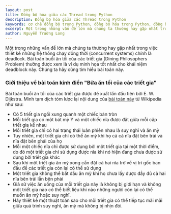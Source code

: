 ```yaml
---
layout: post
title: Đồng bộ hóa giữa các Thread trong Python
description: Đồng bộ hóa giữa các Thread trong Python
keywords: cơ chế đồng bộ trong Python, đồng bộ hóa trong Python, đồng bộ hóa thread, synchronization, đồng bộ trong Python, ngôn ngữ lập trình Python, đồng bộ các luồng trong Python
excerpt: Một trong những vấn đề lớn mà chúng ta thường hay gặp nhất trong việc thiết kế những hệ thống chạy đồng thời (concurrent systems) chính là deadlock. Bài toán buổi ăn tối của các triết gia (Dining Philosophers Problem) thường được xem là ví dụ minh họa tốt nhất cho khái niệm deadblock này. Chúng ta hãy cùng tìm hiểu bài toán này.
author: Nguyễn Trường Long
---
```


Một trong những vấn đề lớn mà chúng ta thường hay gặp nhất trong việc thiết kế những hệ thống chạy đồng thời (concurrent systems) chính là deadlock. Bài toán buổi ăn tối của các triết gia (Dining Philosophers Problem) thường được xem là ví dụ minh họa tốt nhất cho khái niệm deadblock này. Chúng ta hãy cùng tìm hiểu bài toán này.

### Giới thiệu về bài toán kinh điển "Bữa ăn tối của các triết gia"

Bài toán buổi ăn tối của các triết gia được đề xuất lần đầu tiên bởi E. W. Dijkstra. Mình tạm dịch tóm lược lại nội dung của <a href="https://en.wikipedia.org/wiki/Dining_philosophers_problem" target="_blank">bài toán này</a> từ Wikipedia như sau:<br/>

* Có 5 triết gia ngồi xung quanh một chiếc bàn tròn
* Mỗi triết gia có một bát mỳ Ý và một chiếc nĩa được đặt giữa mỗi cặp triết gia kề nhau
* Mỗi triết gia chỉ có hai trạng thái luân phiên nhau là suy nghĩ và ăn mỳ
* Tuy nhiên, một triết gia chỉ có thể ăn mỳ khi họ cả cả nĩa đặt bên trái và nĩa đặt bên phải của họ
* Mỗi một chiếc nĩa chỉ được sử dụng bởi một triết gia tại một thời điểm, do đó một triết gia chỉ sử dụng được nĩa khi nó hiện đang chưa được sử dụng bởi triết gia khác
* Sau khi một triết gia ăn mỳ xong cần đặt cả hai nĩa trở về vị trí gốc ban đầu để các triết gia còn lại có thể sử dụng
* Một triết gia không thể bắt đầu ăn mỳ khi họ chưa lấy được đầy đủ cả hai nĩa bên trái lẫn bên phải
* Giả sử việc ăn uống của mỗi triết gia này là không bị giới hạn và không một triết gia nào có thể biết liệu khi nào những người còn lại có thể muốn ăn mỳ hoặc suy nghĩ.
* Hãy thiết kế một thuật toán sao cho mỗi triết gia có thể tiếp tục mãi mãi giữa quá trình suy nghĩ, ăn mỳ mà không bị nhịn đói.
